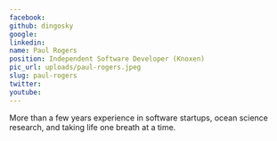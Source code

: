 ```yaml
---
facebook: 
github: dingosky
google: 
linkedin: 
name: Paul Rogers
position: Independent Software Developer (Knoxen)
pic_url: uploads/paul-rogers.jpeg
slug: paul-rogers
twitter: 
youtube: 
---
```

<p>More than a few years experience in software startups, ocean science research, and taking life one breath at a time.</p>
